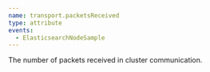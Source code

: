 ```yaml
---
name: transport.packetsReceived
type: attribute
events:
  - ElasticsearchNodeSample
---
```


The number of packets received in cluster communication.